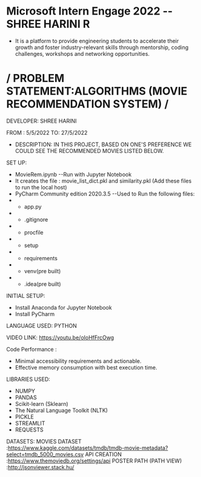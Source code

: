 # Microsoft Intern Engage 2022 -- SHREE HARINI R
* It is a platform to provide engineering students to accelerate their growth and foster industry-relevant skills through mentorship, coding challenges, workshops and networking opportunities.

# / PROBLEM STATEMENT:ALGORITHMS (MOVIE RECOMMENDATION SYSTEM) /
 DEVELOPER: SHREE HARINI       
 
 FROM : 5/5/2022 TO: 27/5/2022
* DESCRIPTION:  IN THIS PROJECT, BASED ON ONE'S PREFERENCE WE COULD SEE THE RECOMMENDED MOVIES LISTED BELOW. 

SET UP:
* MovieRem.ipynb --Run with Jupyter Notebook
* It creates the file : movie_list_dict.pkl and similarity.pkl (Add these files  to run the local host)
* PyCharm Community edition 2020.3.5 --Used to Run the following files:
* * app.py
* * .gitignore
* * procfile
* * setup
* * requirements
* * venv(pre built)
* * .idea(pre built)

INITIAL SETUP:
* Install Anaconda for Jupyter Notebook
* Install PyCharm

LANGUAGE USED: PYTHON

VIDEO LINK:
https://youtu.be/oIoHfFrcOwg

Code Performance : 
* Minimal accessibility requirements and actionable.
* Effective memory consumption with best execution time.

LIBRARIES USED:
* NUMPY
* PANDAS
* Scikit-learn (Sklearn)
* The Natural Language Toolkit (NLTK) 
* PICKLE
* STREAMLIT 
* REQUESTS

DATASETS: 
MOVIES DATASET :https://www.kaggle.com/datasets/tmdb/tmdb-movie-metadata?select=tmdb_5000_movies.csv
API CREATION :https://www.themoviedb.org/settings/api
POSTER PATH (PATH VIEW) :http://jsonviewer.stack.hu/

